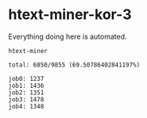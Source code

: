 # htext-miner-kor-3

Everything doing here is automated.

```
htext-miner

total: 6850/9855 (69.50786402841197%)

job0: 1237
job1: 1436
job2: 1351
job3: 1478
job4: 1348
```